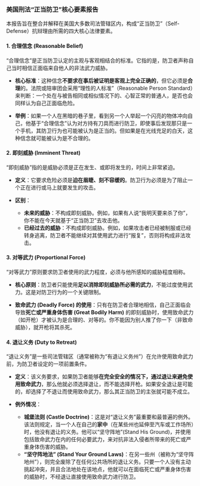 ### 美国刑法“正当防卫”核心要素报告

本报告旨在整合并解释在美国大多数司法管辖区内，构成“正当防卫”（Self-Defense）抗辩理由所需的四大核心法律要素。

#### 1. 合理信念 (Reasonable Belief)

“合理信念”是正当防卫认定的主观与客观相结合的标准。它指的是，防卫者声称自己当时相信正面临来自他人的非法武力威胁。

*   **核心标准**：这种信念**不要求在事后被证明是客观上完全正确的**，但它必须是**合理**的。法院或陪审团会采用“理性的人标准”（Reasonable Person Standard）来判断：一个处在与被告相同或相似情况下的、心智正常的普通人，是否也会同样认为自己正面临危险。

*   **举例**：如果一个人在黑暗的巷子里，看到另一个人举起一个闪亮的物体冲向自己，他基于“合理信念”认为对方持有刀具而进行防卫，即使事后发现那只是一个手机，其防卫行为也可能被认为是正当的。但如果是在光线充足的白天，这种信念就可能被认为是不合理的。

#### 2. 即刻威胁 (Imminent Threat)

“即刻威胁”指的是威胁必须是正在发生、或即将发生的，时间上非常紧迫。

*   **定义**：它要求危险必须是**迫在眉睫、刻不容缓的**。防卫行为必须是为了阻止一个正在进行或马上就要发生的攻击。

*   **区别**：
    *   **未来的威胁**：不构成即刻威胁。例如，如果有人说“我明天要来杀了你”，你不能在今天就基于“正当防卫”去攻击他。
    *   **已经过去的威胁**：不构成即刻威胁。例如，如果攻击者已经被制服或已经转身逃离，防卫者不能继续对其使用武力进行“报复”，否则将构成非法攻击。

#### 3. 对等武力 (Proportional Force)

“对等武力”原则要求防卫者使用的武力程度，必须与他所感知的威胁程度相称。

*   **核心原则**：防卫者只能使用**足以消除即刻威胁所必需的武力**，不能过度使用武力。这是对防卫行为的一个关键限制。

*   **致命武力 (Deadly Force) 的使用**：只有在防卫者合理地相信，自己正面临会导致**死亡或严重身体伤害 (Great Bodily Harm)** 的即刻威胁时，使用致命武力（如开枪）才被认为是合理的、对等的。你不能因为别人推了你一下（非致命威胁），就开枪将其杀死。

#### 4. 退让义务 (Duty to Retreat)

“退让义务”是一些司法管辖区（通常被称为“有退让义务州”）在允许使用致命武力前，为防卫者设定的一项前置条件。

*   **定义**：该义务要求，如果防卫者能够**在完全安全的情况下，通过退让来避免使用致命武力**，那么他就必须选择退让，而不能选择开枪。如果安全退让是可能的，却选择了不退让而使用致命武力，那么其正当防卫的主张就可能不成立。

*   **例外情况**：
    *   **城堡法则 (Castle Doctrine)**：这是对“退让义务”最重要和最普遍的例外。该法则规定，当一个人在自己的**家中**（在某些州也延伸至汽车或工作场所）时，他没有退让的义务。他可以“坚守阵地”(Stand His Ground)，并使用包括致命武力在内的任何必要武力，来对抗非法入侵者所带来的死亡或严重身体伤害的威胁。
    *   **“坚守阵地法” (Stand Your Ground Laws)**：在另一些州（被称为“坚守阵地州”），则完全废除了在任何公共场所的退让义务。只要一个人没有主动挑起冲突，并且合法地处在该地点，他就可以在面临死亡或严重身体伤害的威胁时，不经退让直接使用致命武力进行防卫。